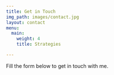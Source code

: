 ```yaml
---
title: Get in Touch
img_path: images/contact.jpg
layout: contact
menu:
  main:
    weight: 4
    title: Strategies

---
```

Fill the form below to get in touch with me.